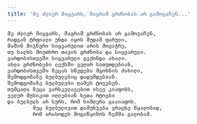 ```yaml
---
title: 'მე ძლიერ მიყვარს, მაგრამ გრძნობას არ გამოვაჩენ...'
---
```


    მე ძლიერ მიყვარს, მაგრამ გრძნობას არ გამოვაჩენ,
    რადგან ტრფიალი უნდა იყოს მუდამ ფარული,
    მაშინ მიჯნური სიყვარულით არის მოვაჭრე,
    თუ ხალხს მოუთხრო თავის გრძნობა და სიყვარული.
    ვარდობისთვეში სიყვარული გვქონდა ახალი.
    ახლა გრძნობები ლექსში ვეღარ სათუთდებიან,
    ვარდობისთვეში ზეცას სწვდება მგოსნის ძახილი,
    შემოდგომაზე ბულბულებიც დადუმდებიან.
    შემოდგომაზე ბულბულები ღამეს ტოვებენ.
    თუმცაღა ზეცა ვარსკვლავებით ისევ კიაფობს,
    ველურ მუსიკით იღლებიან ხეთა რტოები
    და ბულბულს არ სურს, რომ სიმღერა გააიაფოს.
            მეც ბულბულივით დამუნჯება ვრაცხე წყალობად,
            რომ არასოდეს მოგაწყინოს ჩემმა გალობამ.
